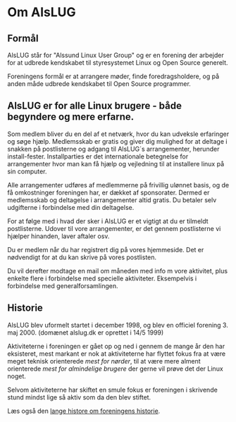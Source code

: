 # Om AlsLUG

## Formål
AlsLUG står for "Alssund Linux User Group" og er en forening der arbejder for at udbrede kendskabet til styresystemet Linux og 
Open Source generelt.

Foreningens formål er at arrangere møder, finde foredragsholdere, og på anden måde udbrede kendskabet til Open Source 
programmer.

## AlsLUG er for alle Linux brugere - både begyndere og mere erfarne.
Som medlem bliver du en del af et netværk, hvor du kan udveksle erfaringer og søge hjælp. Medlemsskab er gratis og giver dig 
mulighed for at deltage i snakken på postlisterne og adgang til AlsLUG´s arrangementer, herunder install-fester. Installparties er 
det internationale betegnelse for arrangementer hvor man kan få hjælp og vejledning til at installere linux på sin computer.


Alle arrangementer udføres af medlemmerne på frivillig ulønnet basis, og de få omkostninger foreningen har, er dækket af 
sponsorater. Dermed er medlemsskab og deltagelse i arrangementer altid gratis. Du betaler selv udgifterne i forbindelse med din deltagelse.

For at følge med i hvad der sker i AlsLUG er et vigtigt at du er tilmeldt postlisterne. Udover til vore arrangementer, er det 
gennem postlisterne vi hjælper hinanden, laver aftaler osv.

Du er medlem når du har registrert dig på vores hjemmeside. Det er nødvendigt for at du kan skrive på vores postlisten.

Du vil derefter modtage en mail om måneden med info m vore aktivitet, plus enkelte flere i forbindelse med specielle aktiviteter. Eksempelvis i forbindelse med generalforsamlingen.

## Historie
AlsLUG blev uformelt startet i december 1998, og blev en officiel forening 3. maj 2000. (domænet alslug.dk er oprettet i 14/5 1999)

Aktiviteterne i foreningen er gået op og ned i gennem de mange år den har  eksisteret, mest markant er nok at aktiviteterne
har flyttet fokus fra at være meget teknisk orienterede _mest for nørder_, til at være mere alment orienterede
_mest for almindelige brugere_ der gerne vil prøve det der Linux noget.

Selvom aktiviteterne har skiftet en smule fokus er foreningen i skrivende stund mindst lige så aktiv som da den blev stiftet.

Læs også den <a href='/om/historie.md'>lange histore om foreningens historie</a>.
